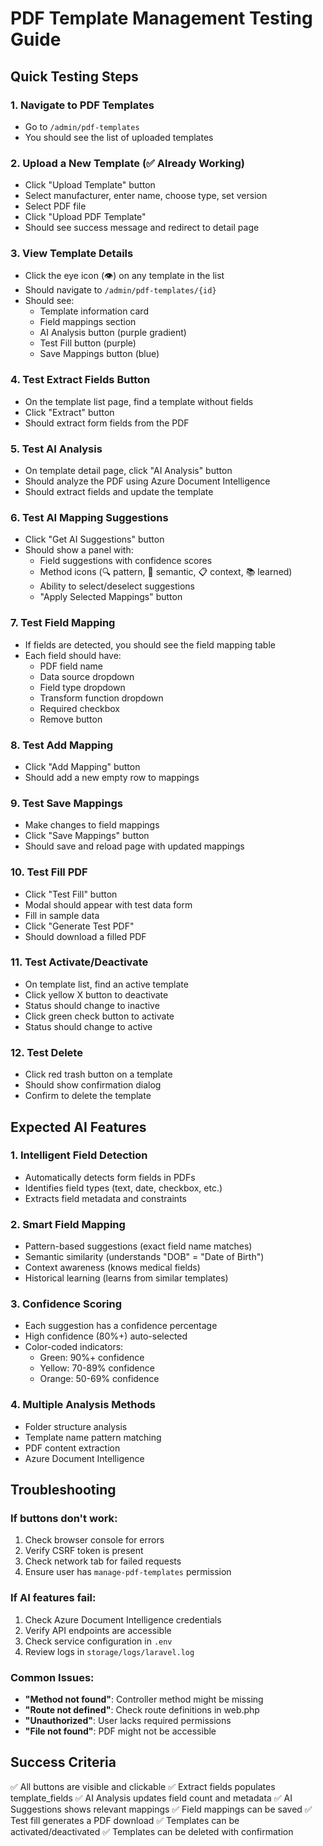 # PDF Template Management Testing Guide

## Quick Testing Steps

### 1. Navigate to PDF Templates
- Go to `/admin/pdf-templates`
- You should see the list of uploaded templates

### 2. Upload a New Template (✅ Already Working)
- Click "Upload Template" button
- Select manufacturer, enter name, choose type, set version
- Select PDF file
- Click "Upload PDF Template"
- Should see success message and redirect to detail page

### 3. View Template Details
- Click the eye icon (👁️) on any template in the list
- Should navigate to `/admin/pdf-templates/{id}`
- Should see:
  - Template information card
  - Field mappings section
  - AI Analysis button (purple gradient)
  - Test Fill button (purple)
  - Save Mappings button (blue)

### 4. Test Extract Fields Button
- On the template list page, find a template without fields
- Click "Extract" button
- Should extract form fields from the PDF

### 5. Test AI Analysis
- On template detail page, click "AI Analysis" button
- Should analyze the PDF using Azure Document Intelligence
- Should extract fields and update the template

### 6. Test AI Mapping Suggestions
- Click "Get AI Suggestions" button
- Should show a panel with:
  - Field suggestions with confidence scores
  - Method icons (🔍 pattern, 🧠 semantic, 📋 context, 📚 learned)
  - Ability to select/deselect suggestions
  - "Apply Selected Mappings" button

### 7. Test Field Mapping
- If fields are detected, you should see the field mapping table
- Each field should have:
  - PDF field name
  - Data source dropdown
  - Field type dropdown
  - Transform function dropdown
  - Required checkbox
  - Remove button

### 8. Test Add Mapping
- Click "Add Mapping" button
- Should add a new empty row to mappings

### 9. Test Save Mappings
- Make changes to field mappings
- Click "Save Mappings" button
- Should save and reload page with updated mappings

### 10. Test Fill PDF
- Click "Test Fill" button
- Modal should appear with test data form
- Fill in sample data
- Click "Generate Test PDF"
- Should download a filled PDF

### 11. Test Activate/Deactivate
- On template list, find an active template
- Click yellow X button to deactivate
- Status should change to inactive
- Click green check button to activate
- Status should change to active

### 12. Test Delete
- Click red trash button on a template
- Should show confirmation dialog
- Confirm to delete the template

## Expected AI Features

### 1. Intelligent Field Detection
- Automatically detects form fields in PDFs
- Identifies field types (text, date, checkbox, etc.)
- Extracts field metadata and constraints

### 2. Smart Field Mapping
- Pattern-based suggestions (exact field name matches)
- Semantic similarity (understands "DOB" = "Date of Birth")
- Context awareness (knows medical fields)
- Historical learning (learns from similar templates)

### 3. Confidence Scoring
- Each suggestion has a confidence percentage
- High confidence (80%+) auto-selected
- Color-coded indicators:
  - Green: 90%+ confidence
  - Yellow: 70-89% confidence
  - Orange: 50-69% confidence

### 4. Multiple Analysis Methods
- Folder structure analysis
- Template name pattern matching
- PDF content extraction
- Azure Document Intelligence

## Troubleshooting

### If buttons don't work:
1. Check browser console for errors
2. Verify CSRF token is present
3. Check network tab for failed requests
4. Ensure user has `manage-pdf-templates` permission

### If AI features fail:
1. Check Azure Document Intelligence credentials
2. Verify API endpoints are accessible
3. Check service configuration in `.env`
4. Review logs in `storage/logs/laravel.log`

### Common Issues:
- **"Method not found"**: Controller method might be missing
- **"Route not defined"**: Check route definitions in web.php
- **"Unauthorized"**: User lacks required permissions
- **"File not found"**: PDF might not be accessible

## Success Criteria

✅ All buttons are visible and clickable
✅ Extract fields populates template_fields
✅ AI Analysis updates field count and metadata
✅ AI Suggestions shows relevant mappings
✅ Field mappings can be saved
✅ Test fill generates a PDF download
✅ Templates can be activated/deactivated
✅ Templates can be deleted with confirmation